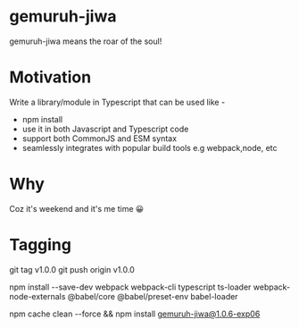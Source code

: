 # gemuruh-jiwa
gemuruh-jiwa means the roar of the soul! 

# Motivation
Write a library/module in Typescript that can be used like - 
- npm install
- use it in both Javascript and Typescript code
- support both CommonJS and ESM syntax
- seamlessly integrates with popular build tools e.g webpack,node, etc

# Why
Coz it's weekend and it's me time :grinning:

# Tagging
git tag v1.0.0
git push origin v1.0.0


npm install --save-dev webpack webpack-cli typescript ts-loader webpack-node-externals @babel/core @babel/preset-env babel-loader


npm cache clean --force && npm install gemuruh-jiwa@1.0.6-exp06
